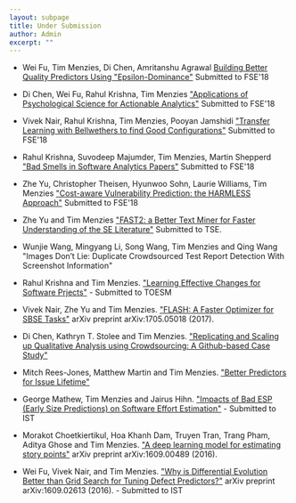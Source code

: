 ```yaml
---
layout: subpage
title: Under Submission
author: Admin
excerpt: ""
---
```


+ Wei Fu, Tim Menzies, Di Chen, Amritanshu Agrawal [Building Better Quality Predictors Using "Epsilon-Dominance"](https://arxiv.org/abs/1803.04608) Submitted to FSE'18

+ Di Chen, Wei Fu, Rahul Krishna, Tim Menzies ["Applications of Psychological Science for Actionable Analytics"](https://arxiv.org/abs/1803.05067) Submitted to FSE'18

+ Vivek Nair, Rahul Krishna, Tim Menzies, Pooyan Jamshidi ["Transfer Learning with Bellwethers to find Good Configurations"](https://arxiv.org/abs/1803.03900) Submitted to FSE'18

+ Rahul Krishna, Suvodeep Majumder, Tim Menzies, Martin Shepperd ["Bad Smells in Software Analytics Papers"](https://arxiv.org/abs/1803.05518) Submitted to FSE'18

+ Zhe Yu, Christopher Theisen, Hyunwoo Sohn, Laurie Williams, Tim Menzies ["Cost-aware Vulnerability Prediction: the HARMLESS Approach"](https://arxiv.org/pdf/1803.06545.pdf) Submitted to FSE'18

+ Zhe Yu and Tim Menzies ["FAST2: a Better Text Miner for Faster Understanding of the SE Literature"](https://arxiv.org/pdf/1705.05420.pdf) Submitted to TSE.

+ Wunjie Wang, Mingyang Li, Song Wang, Tim Menzies and Qing Wang "Images Don’t Lie: Duplicate Crowdsourced Test Report Detection With Screenshot Information"

+ Rahul Krishna and Tim Menzies. ["Learning Effective Changes for Software Prjects"](https://arxiv.org/pdf/1708.05442.pdf) - Submitted to TOESM

+ Vivek Nair, Zhe Yu and Tim Menzies. ["FLASH: A Faster Optimizer for SBSE Tasks"](https://arxiv.org/pdf/1705.05018.pdf) arXiv preprint arXiv:1705.05018 (2017).


+ Di Chen, Kathryn T. Stolee and Tim Menzies. ["Replicating and Scaling up Qualitative Analysis using Crowdsourcing: A Github-based Case Study"](https://arxiv.org/pdf/1702.08571.pdf) 

+ Mitch Rees-Jones, Matthew Martin and Tim Menzies. ["Better Predictors for Issue Lifetime"](https://arxiv.org/pdf/1702.07735.pdf)

+ George Mathew, Tim Menzies and Jairus Hihn. ["Impacts of Bad ESP (Early Size Predictions) on Software Effort Estimation"](https://arxiv.org/pdf/1612.03240) - Submitted to IST


+ Morakot Choetkiertikul, Hoa Khanh Dam, Truyen Tran, Trang Pham, Aditya Ghose and Tim Menzies. ["A deep learning model for estimating story points"](https://arxiv.org/pdf/1609.00489) arXiv preprint arXiv:1609.00489 (2016).

+ Wei Fu, Vivek Nair, and Tim Menzies. ["Why is Differential Evolution Better than Grid Search for Tuning Defect Predictors?"](http://arxiv.org/abs/1609.02613) arXiv preprint arXiv:1609.02613 (2016). - Submitted to IST
